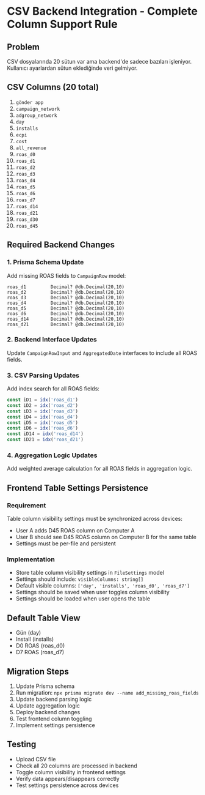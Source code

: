 # CSV Backend Integration - Complete Column Support Rule

## Problem
CSV dosyalarında 20 sütun var ama backend'de sadece bazıları işleniyor. Kullanıcı ayarlardan sütun eklediğinde veri gelmiyor.

## CSV Columns (20 total)
1. `gönder app`
2. `campaign_network`
3. `adgroup_network`
4. `day`
5. `installs`
6. `ecpi`
7. `cost`
8. `all_revenue`
9. `roas_d0`
10. `roas_d1`
11. `roas_d2`
12. `roas_d3`
13. `roas_d4`
14. `roas_d5`
15. `roas_d6`
16. `roas_d7`
17. `roas_d14`
18. `roas_d21`
19. `roas_d30`
20. `roas_d45`

## Required Backend Changes

### 1. Prisma Schema Update
Add missing ROAS fields to `CampaignRow` model:
```prisma
roas_d1         Decimal? @db.Decimal(20,10)
roas_d2         Decimal? @db.Decimal(20,10)
roas_d3         Decimal? @db.Decimal(20,10)
roas_d4         Decimal? @db.Decimal(20,10)
roas_d5         Decimal? @db.Decimal(20,10)
roas_d6         Decimal? @db.Decimal(20,10)
roas_d14        Decimal? @db.Decimal(20,10)
roas_d21        Decimal? @db.Decimal(20,10)
```

### 2. Backend Interface Updates
Update `CampaignRowInput` and `AggregatedDate` interfaces to include all ROAS fields.

### 3. CSV Parsing Updates
Add index search for all ROAS fields:
```typescript
const iD1 = idx('roas_d1')
const iD2 = idx('roas_d2')
const iD3 = idx('roas_d3')
const iD4 = idx('roas_d4')
const iD5 = idx('roas_d5')
const iD6 = idx('roas_d6')
const iD14 = idx('roas_d14')
const iD21 = idx('roas_d21')
```

### 4. Aggregation Logic Updates
Add weighted average calculation for all ROAS fields in aggregation logic.

## Frontend Table Settings Persistence

### Requirement
Table column visibility settings must be synchronized across devices:
- User A adds D45 ROAS column on Computer A
- User B should see D45 ROAS column on Computer B for the same table
- Settings must be per-file and persistent

### Implementation
- Store table column visibility settings in `FileSettings` model
- Settings should include: `visibleColumns: string[]`
- Default visible columns: `['day', 'installs', 'roas_d0', 'roas_d7']`
- Settings should be saved when user toggles column visibility
- Settings should be loaded when user opens the table

## Default Table View
- Gün (day)
- Install (installs)  
- D0 ROAS (roas_d0)
- D7 ROAS (roas_d7)

## Migration Steps
1. Update Prisma schema
2. Run migration: `npx prisma migrate dev --name add_missing_roas_fields`
3. Update backend parsing logic
4. Update aggregation logic
5. Deploy backend changes
6. Test frontend column toggling
7. Implement settings persistence

## Testing
- Upload CSV file
- Check all 20 columns are processed in backend
- Toggle column visibility in frontend settings
- Verify data appears/disappears correctly
- Test settings persistence across devices
